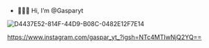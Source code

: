 - 🙋🏻‍♂️ Hi, I’m @Gasparyt

<!---
Gasparyt/Gasparyt is a ✨ special ✨ repository because its `README.md` (this file) appears on your GitHub profile.
You can click the Preview link to take a look at your changes.
--->
![D4437E52-814F-44D9-B08C-0482E12F7E14](https://github.com/Gasparyt/Gasparyt/assets/167488547/a00c953a-3d18-4564-a1a4-7592e223183b)

https://www.instagram.com/gaspar_yt_?igsh=NTc4MTIwNjQ2YQ==
